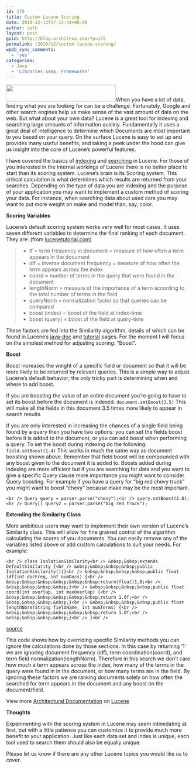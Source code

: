 ```yaml
---
id: 175
title: Custom Lucene Scoring
date: 2010-12-13T17:14:44+00:00
author: seth
layout: post
guid: http://blog.architexa.com/?p=175
permalink: /2010/12/custom-lucene-scoring/
wpbb_sync_comments:
  - 'yes'
categories:
  - Java
  - 'Libraries &amp; Frameworks'
---
```

<!--S-ButtonZ 1.1.5 Start-->

<div style="float: left; width: 42px; padding-right: 10px; margin: 0 -52px 0 0; position: relative; left: -62px; top: 8px">
</div>

<!--S-ButtonZ 1.1.5 End-->

[<img class="alignright size-full wp-image-166" title="lucene_green_300" src="{{site.baseurl}}/assets/uploads/2010/11/lucene_green_300.gif" alt="" width="300" height="46" />](http://lucene.apache.org/)When you have a lot of data, finding what you are looking for can be a challenge. Fortunately, Google and other search engines help us make sense of the vast amount of data on the web. But what about your own data? Lucene is a great tool for indexing and searching large amounts of information quickly. Fundamentally it uses a great deal of intelligence to determine which Documents are most important to you based on your query. On the surface Lucene is easy to set up and provides many useful benefits, and taking a peek under the hood can give us insight into the core of Lucene&#8217;s powerful features.

I have covered the basics of [indexing](http://blog.architexa.com/2010/11/getting-started-with-lucene-creating-an-index/) and [searching](http://blog.architexa.com/2010/12/getting-started-with-lucene-searching-your-index/) in Lucene. For those of you interested in the internal workings of Lucene there is no better place to start than its scoring system. Lucene&#8217;s brain is its Scoring system. This critical calculation is what determines which results are returned from your searches. Depending on the type of data you are indexing and the purpose of your application you may want to implement a custom method of scoring your data. For instance, when searching data about used cars you may want to put more weight on make and model than, say, color.

<!--more-->

**Scoring Variables**

Lucene&#8217;s default scoring system works very well for most cases. It uses seven different variables to determine the final ranking of each document. They are: (from [lucenetutorial.com](http://www.lucenetutorial.com/advanced-topics/scoring.html))

>   * tf = term frequency in document = measure of how often a term appears in the document
>   * idf = inverse document frequency = measure of how often the term appears across the index
>   * coord = number of terms in the query that were found in the document
>   * lengthNorm = measure of the importance of a term according to the total number of terms in the field
>   * queryNorm = normalization factor so that queries can be compared
>   * boost (index) = boost of the field at index-time
>   * boost (query) = boost of the field at query-time

These factors are fed into the Similarity algorithm, details of which can be found in Lucene&#8217;s [java-doc](http://lucene.apache.org/java/3_0_0/api/core/org/apache/lucene/search/Similarity.html) and [tutorial](http://lucene.apache.org/java/3_0_0/scoring.html) pages. For the moment I will focus on the simplest method for adjusting scoring: &#8220;Boost&#8221;.

**Boost**
  
Boost increases the weight of a specific field or document so that it will be more likely to be returned by relevant queries. This is a simple way to adjust Lucene&#8217;s default behavior; the only tricky part is determining when and where to add boost.

If you are boosting the value of an entire document you&#8217;re going to have to set its boost before the document is indexed. `document.setBoost(3.5)` This will make all the fields in this document 3.5 times more likely to appear in search results.

If you are only interested in increasing the chances of a single field being found by a query then you have two options: you can set the fields boost before it is added to the document, or you can add boost when performing a query. To set the boost during indexing do the following: `field.setBoost(1.4)` This works in much the same way as document boosting shown above. Remember that field boost will be compounded with any boost given to the document it is added to. Boosts added during indexing are more efficient but if you are searching for data and you want to give a specific Query clause more importance you might want to consider Query boosting. For example if you have a query for &#8220;big red chevy truck&#8221; you might want to boost &#8220;chevy&#8221; because make may be the most important.
  
`<br />
Query query = parser.parse("chevy");<br />
query.setBoost(2.0);<br />
Query[] query2 = parser.parse("big red truck");`

**Extending the Similarity Class**

More ambitious users may want to implement their own version of Lucene&#8217;s Similarity class. This will allow for fine grained control of the algorithm calculating the scores of you documents. You can easily remove any of the variables listed above or add custom calculations to suit your needs. For example:

`<br />
class IsolationSimilarity<br />
&nbsp;&nbsp;extends DefaultSimilarity {<br />
&nbsp;&nbsp;&nbsp;&nbsp;public IsolationSimilarity(){}<br />
&nbsp;&nbsp;&nbsp;&nbsp;public float idf(int docFreq, int numDocs) {<br />
&nbsp;&nbsp;&nbsp;&nbsp;&nbsp;&nbsp;return(float)1.0;<br />
&nbsp;&nbsp;&nbsp;&nbsp;}<br />
&nbsp;&nbsp;&nbsp;&nbsp;public float coord(int overlap, int maxOverlap) {<br />
&nbsp;&nbsp;&nbsp;&nbsp;&nbsp;&nbsp;return 1.0f;<br />
&nbsp;&nbsp;&nbsp;&nbsp;}<br />
&nbsp;&nbsp;&nbsp;&nbsp;public float lengthNorm(String fieldName, int numTerms) {<br />
&nbsp;&nbsp;&nbsp;&nbsp;&nbsp;&nbsp;return 1.0f;<br />
&nbsp;&nbsp;&nbsp;&nbsp;}<br />
}<br />
` 
  
[source](http://www.wortcook.com/pdf/lucene-ranking.pdf)

This code shows how by overriding specific Similarity methods you can ignore the calculations done by those sections. In this case by returning &#8216;1&#8217; we are ignoring document frequency (idf), term coordination(coord), and term field normalization(lengthNorm). Therefore in this search we don&#8217;t care how much a term appears across the index, how many of the terms in the query were found in in the document, or how many terms are in the field. By ignoring these factors we are ranking documents solely on how often the searched for term appears in the document and any boost on the document/field.

  
<span>View more <a target='_blank' href='http://www.codemaps.org'>Architectural Documentation</a> on <a target='_blank' href='http://www.codemaps.org/s/Lucene'>Lucene</a></span>

**Thoughts**

Experimenting with the scoring system in Lucene may seem intimidating at first, but with a little patience you can customize it to provide much more benefit to your application. Just like each data set and index is unique, each tool used to search them should also be equally unique.

Please let us know if there are any other Lucene topics you would like us to cover.

<div style="clear:both;">
  &nbsp;
</div>